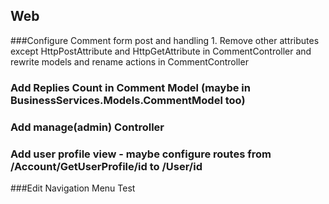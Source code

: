 

## Web


###Configure Comment form post and handling
	1. Remove other attributes except HttpPostAttribute and HttpGetAttribute in CommentController and rewrite models and rename actions in CommentController

### Add Replies Count in Comment Model (maybe in BusinessServices.Models.CommentModel too)



### Add manage(admin) Controller

### Add user profile view - maybe configure routes from /Account/GetUserProfile/id to /User/id

###Edit Navigation Menu Test
